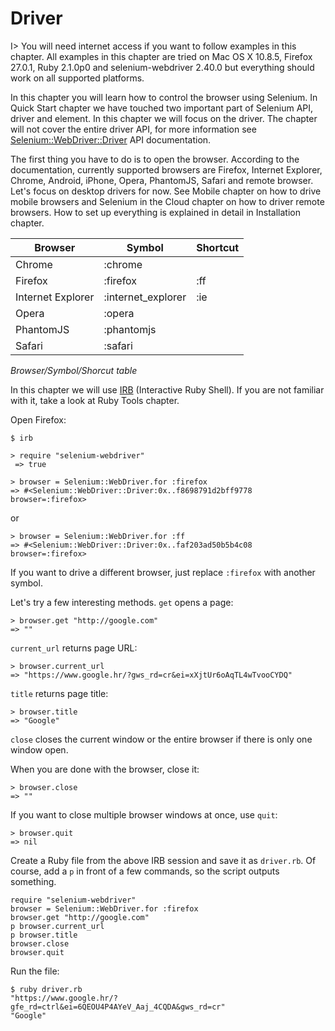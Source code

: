 # Driver

I> You will need internet access if you want to follow examples in this chapter. All examples in this chapter are tried on Mac OS X 10.8.5, Firefox 27.0.1, Ruby 2.1.0p0 and selenium-webdriver 2.40.0 but everything should work on all supported platforms.

In this chapter you will learn how to control the browser using Selenium. In Quick Start chapter we have touched two important part of Selenium API, driver and element. In this chapter we will focus on the driver. The chapter will not cover the entire driver API, for more information see [Selenium::WebDriver::Driver](http://rdoc.info/gems/selenium-webdriver/Selenium/WebDriver/Driver) API documentation.

The first thing you have to do is to open the browser. According to the documentation, currently supported browsers are Firefox, Internet Explorer, Chrome, Android, iPhone, Opera, PhantomJS, Safari and remote browser. Let's focus on desktop drivers for now. See Mobile chapter on how to drive mobile browsers and Selenium in the Cloud chapter on how to driver remote browsers. How to set up everything is explained in detail in Installation chapter.

| Browser           | Symbol             | Shortcut |
|-------------------|--------------------|----------|
| Chrome            | :chrome            |          |
| Firefox           | :firefox           | :ff      |
| Internet Explorer | :internet_explorer | :ie      |
| Opera             | :opera             |          |
| PhantomJS         | :phantomjs         |          |
| Safari            | :safari            |          |

*Browser/Symbol/Shorcut table*

In this chapter we will use [IRB](https://en.wikipedia.org/wiki/Interactive_Ruby_Shell) (Interactive Ruby Shell). If you are not familiar with it, take a look at Ruby Tools chapter.

Open Firefox:

    $ irb

    > require "selenium-webdriver"
     => true

    > browser = Selenium::WebDriver.for :firefox
    => #<Selenium::WebDriver::Driver:0x..f8698791d2bff9778 browser=:firefox>

or

    > browser = Selenium::WebDriver.for :ff
    => #<Selenium::WebDriver::Driver:0x..faf203ad50b5b4c08 browser=:firefox>

If you want to drive a different browser, just replace `:firefox` with another symbol.

Let's try a few interesting methods. `get` opens a page:

    > browser.get "http://google.com"
    => ""

`current_url` returns page URL:

    > browser.current_url
    => "https://www.google.hr/?gws_rd=cr&ei=xXjtUr6oAqTL4wTvooCYDQ"

`title` returns page title:

    > browser.title
    => "Google"

`close` closes the current window or the entire browser if there is only one window open.

When you are done with the browser, close it:

    > browser.close
    => ""

If you want to close multiple browser windows at once, use `quit`:

    > browser.quit
    => nil

Create a Ruby file from the above IRB session and save it as `driver.rb`. Of course, add a `p` in front of a few commands, so the script outputs something.

    require "selenium-webdriver"
    browser = Selenium::WebDriver.for :firefox
    browser.get "http://google.com"
    p browser.current_url
    p browser.title
    browser.close
    browser.quit

Run the file:

    $ ruby driver.rb
    "https://www.google.hr/?gfe_rd=ctrl&ei=6QEOU4P4AYeV_Aaj_4CQDA&gws_rd=cr"
    "Google"
